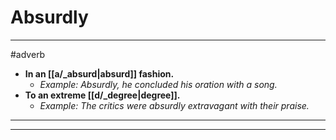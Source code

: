 # Absurdly
---
#adverb
- **In an [[a/_absurd|absurd]] fashion.**
	- _Example: Absurdly, he concluded his oration with a song._
- **To an extreme [[d/_degree|degree]].**
	- _Example: The critics were absurdly extravagant with their praise._
---
---

